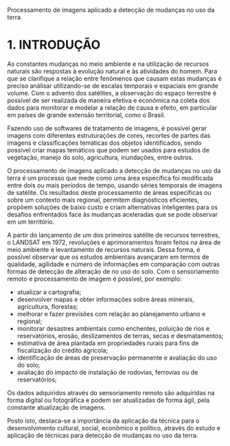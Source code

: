 Processamento de imagens aplicado a detecção de mudanças no uso da terra.

# 1. INTRODUÇÃO
As constantes mudanças no meio ambiente e na utilização de recursos naturais são respostas à evolução natural e às atividades do homem. Para que se clarifique a relação entre fenômenos que causam estas mudanças é preciso análisar utilizando-se de escalas temporais e espaciais em grande volume.
Com o advento dos satélites, a observação do espaço terrestre é possível de ser realizada de maneira efetiva e econômica na coleta dos dados para monitorar e modelar a relação de causa e efeito, em particular em países de grande extensão territorial, como o Brasil.

Fazendo uso de softwares de tratamento de imagens, é possível gerar imagens com diferentes estruturações de cores, recortes de partes das imagens e classificações temáticas dos objetos identificados, sendo possível criar mapas temáticos que podem ser usados para estudos de vegetação, manejo do solo, agricultura, inundações, entre outros.

O processamento de imagens aplicado a detecção de mudanças no uso da terra é um processo que mede como uma área específica foi modificada entre dois ou mais períodos de tempo, usando séries temporais de imagens de satélite.
Os resultados deste processamento de áreas específicas ou sobre um contexto mais regional, permitem diagnósticos eficientes, propõem soluções de baixo custo e criam alternativas inteligentes para os desafios enfrentados face às mudanças aceleradas que se pode observar em um território.

A partir do lançamento de um dos primeiros satélite de recursos terrestres, o LANDSAT em 1972, revoluções e aprimoramentos foram feitos na área de meio ambiente e levantamento de recursos naturais. Dessa forma, é possível observar que os estudos ambientais avançaram em termos de qualidade, agilidade e número de informações em comparação com outras formas de detecção de alteração de no uso do solo. Com o sensoriamento remoto e processamento de imagem é possível, por exemplo:

- atualizar a cartografia;
- desenvolver mapas e obter informações sobre áreas minerais, agricultura, florestas;
- melhorar e fazer previsões com relação ao planejamento urbano e regional;
- monitorar desastres ambientais como enchentes, poluição de rios e reservatórios, erosão, deslizamentos de terras, secas e desmatamentos;
- estimativa de área plantada em propriedades rurais para fins de fiscalização do crédito agrícola;
- identificação de áreas de preservação permanente e avaliação do uso do solo;
- avaliação do impacto de instalação de rodovias, ferrovias ou de reservatórios;

Os dados adquiridos através do sensoriamento remoto são adquiridas na forma digital ou fotográfica e podem ser atualizadas de forma ágil, pela constante atualização de imagens.

Posto isto, destaca-se a importância da aplicação da técnica para o desenvolvimento cultural, social, econômico e político, através do estudo e aplicação de técnicas para detecção de mudanças no uso da terra.